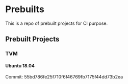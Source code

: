# Prebuilts
This is a repo of prebuilt projects for CI purpose.


## Prebuilt Projects

### TVM
#### Ubuntu 18.04
  Commit: 55bd786fe25f710f6f46769fb7175f44dd73b2ea
